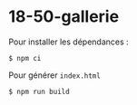# 18-50-gallerie

Pour installer les dépendances : 

```shell
$ npm ci
```

Pour générer `index.html`

```shell
$ npm run build
```

